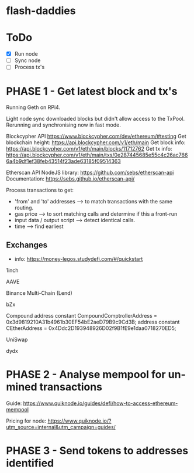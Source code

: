 # flash-daddies

# ToDo

- [x] Run node
- [ ] Sync node
- [ ] Process tx's

# PHASE 1 - Get latest block and tx's

Running Geth on RPi4.

Light node sync downloaded blocks but didn't allow access to the TxPool. Rerunning and synchronising now in fast mode.

Blockcypher API https://www.blockcypher.com/dev/ethereum/#testing
Get blockchain height: https://api.blockcypher.com/v1/eth/main
Get block info: https://api.blockcypher.com/v1/eth/main/blocks/11712762
Get tx info: https://api.blockcypher.com/v1/eth/main/txs/0e287445685e55c4c26ac7666a4b9df1ef38feb43514f23ade63185f09514363

Etherscan API NodeJS library: https://github.com/sebs/etherscan-api
Documentation: https://sebs.github.io/etherscan-api/

Process transactions to get:

- 'from' and 'to' addresses --> to match transactions with the same routing.
- gas price --> to sort matching calls and determine if this a front-run
- input data / output script --> detect identical calls.
- time --> find earliest

## Exchanges

- info: https://money-legos.studydefi.com/#/quickstart

1inch

AAVE

Binance
Multi-Chain (Lend)

bZx

Compound
address constant CompoundComptrollerAddress =
0x3d9819210A31b4961b30EF54bE2aeD79B9c9Cd3B;
address constant CEtherAddress = 0x4Ddc2D193948926D02f9B1fE9e1daa0718270ED5;

UniSwap

dydx

# PHASE 2 - Analyse mempool for un-mined transactions

Guide: https://www.quiknode.io/guides/defi/how-to-access-ethereum-mempool

Pricing for node: https://www.quiknode.io/?utm_source=internal&utm_campaign=guides/

# PHASE 3 - Send tokens to addresses identified
